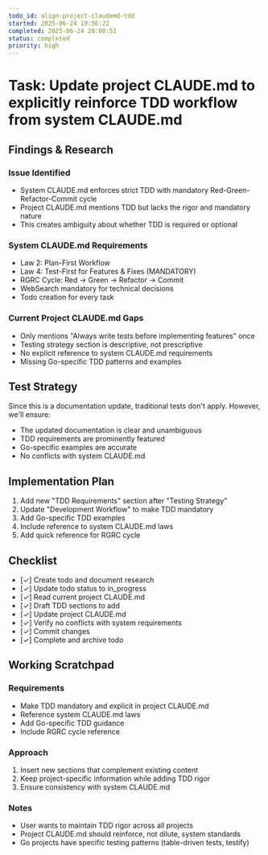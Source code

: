 ```yaml
---
todo_id: align-project-claudemd-tdd
started: 2025-06-24 19:56:22
completed: 2025-06-24 20:00:51
status: completed
priority: high
---
```


# Task: Update project CLAUDE.md to explicitly reinforce TDD workflow from system CLAUDE.md

## Findings & Research

### Issue Identified
- System CLAUDE.md enforces strict TDD with mandatory Red-Green-Refactor-Commit cycle
- Project CLAUDE.md mentions TDD but lacks the rigor and mandatory nature
- This creates ambiguity about whether TDD is required or optional

### System CLAUDE.md Requirements
- Law 2: Plan-First Workflow
- Law 4: Test-First for Features & Fixes (MANDATORY)
- RGRC Cycle: Red → Green → Refactor → Commit
- WebSearch mandatory for technical decisions
- Todo creation for every task

### Current Project CLAUDE.md Gaps
- Only mentions "Always write tests before implementing features" once
- Testing strategy section is descriptive, not prescriptive
- No explicit reference to system CLAUDE.md requirements
- Missing Go-specific TDD patterns and examples

## Test Strategy

Since this is a documentation update, traditional tests don't apply. However, we'll ensure:
- The updated documentation is clear and unambiguous
- TDD requirements are prominently featured
- Go-specific examples are accurate
- No conflicts with system CLAUDE.md

## Implementation Plan

1. Add new "TDD Requirements" section after "Testing Strategy"
2. Update "Development Workflow" to make TDD mandatory
3. Add Go-specific TDD examples
4. Include reference to system CLAUDE.md laws
5. Add quick reference for RGRC cycle

## Checklist

- [✓] Create todo and document research
- [✓] Update todo status to in_progress
- [✓] Read current project CLAUDE.md
- [✓] Draft TDD sections to add
- [✓] Update project CLAUDE.md
- [✓] Verify no conflicts with system requirements
- [✓] Commit changes
- [✓] Complete and archive todo

## Working Scratchpad

### Requirements
- Make TDD mandatory and explicit in project CLAUDE.md
- Reference system CLAUDE.md laws
- Add Go-specific TDD guidance
- Include RGRC cycle reference

### Approach
1. Insert new sections that complement existing content
2. Keep project-specific information while adding TDD rigor
3. Ensure consistency with system CLAUDE.md

### Notes
- User wants to maintain TDD rigor across all projects
- Project CLAUDE.md should reinforce, not dilute, system standards
- Go projects have specific testing patterns (table-driven tests, testify)